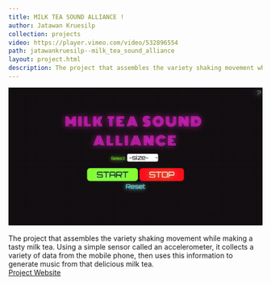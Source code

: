 ```yaml
---
title: MILK TEA SOUND ALLIANCE !
author: Jatawan Kruesilp
collection: projects
video: https://player.vimeo.com/video/532896554
path: jatawankruesilp--milk_tea_sound_alliance
layout: project.html
description: The project that assembles the variety shaking movement while making a tasty milk tea. Using a simple sensor called an accelerometer, it collects a variety of data from the mobile phone, then uses this information to generate music from that delicious milk tea.
---
```

<img class="featureImage" src="image.png" alt="">

The project that assembles the variety shaking movement while making a tasty milk tea. Using a simple sensor called an accelerometer, it collects a variety of data from the mobile phone, then uses this information to generate music from that delicious milk tea.
<br>
<a class="website" target="_blank" href="https://milktea-sound-alliance.netlify.app/">Project Website</a>
